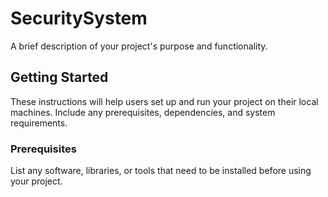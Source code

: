 # SecuritySystem
A brief description of your project's purpose and functionality.

## Getting Started

These instructions will help users set up and run your project on their local machines. Include any prerequisites, dependencies, and system requirements.

### Prerequisites

List any software, libraries, or tools that need to be installed before using your project.

